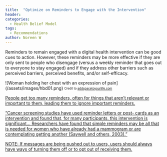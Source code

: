 ```yaml
---
title:  "Optimize on Reminders to Engage with the Intervention"
header:
categories:
  - Health Belief Model
tags:
  - Recommendations
author: Noreen W
---
```


Reminders to remain engaged with a digital health intervention can be good cues to action. However, these reminders may be more effective if they are only sent to people who disengage (versus a weekly reminder that goes out to everyone to stay engaged) and if they address other barriers such as perceived barriers, perceived benefits, and/or self-efficacy.

![Woman holding her chest with an expression of pain] (/assets/images/hbd01.png)
<sub><sup>Credit to <a href="http://addspacetoyourlife.com/organizing-sticky-notes-organizing-kitchen-gadgets/">addspacetoyourlife.com</sub></sup>

People get too many reminders, often for things that aren’t relevant or important to them, leading them to ignore important reminders.

“Cancer screening studies have used reminder letters or post- cards as an intervention and found that, for many participants, this intervention is significant... Researchers have found that simple reminders may be all that is needed for women who have already had a mammogram or are contemplating getting another (Saywell and others, 2003).”

NOTE: If messages are being pushed out to users, users should always have ways of turning them off or to opt out of receiving them.
